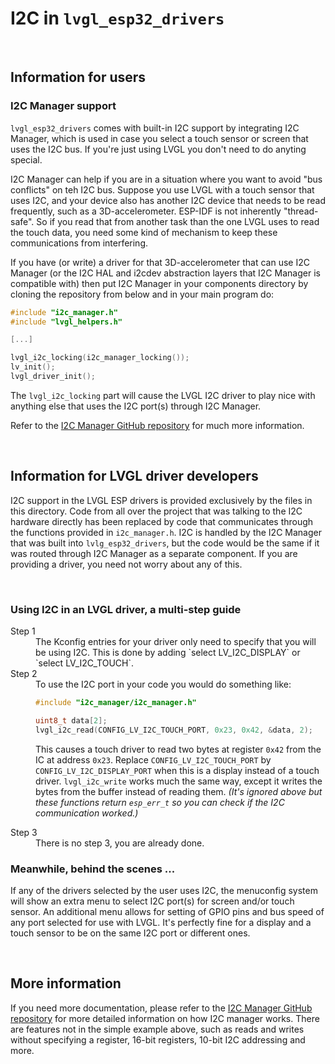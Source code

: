 # I2C in `lvgl_esp32_drivers`


&nbsp;


## Information for users

### I2C Manager support

`lvgl_esp32_drivers` comes with built-in I2C support by integrating I2C Manager, which is used in case you select a touch sensor or screen that uses the I2C bus. If you're just using LVGL you don't need to do anyting special.

I2C Manager can help if you are in a situation where you want to avoid "bus conflicts" on teh I2C bus. Suppose you use LVGL with a touch sensor that uses I2C, and your device also has another I2C device that needs to be read frequently, such as a 3D-accelerometer. ESP-IDF is not inherently "thread-safe". So if you read that from another task than the one LVGL uses to read the touch data, you need some kind of mechanism to keep these communications from interfering. 

If you have (or write) a driver for that 3D-accelerometer that can use I2C Manager (or the I2C HAL and i2cdev abstraction layers that I2C Manager is compatible with) then put I2C Manager in your components directory by cloning the repository from below and in your main program do:

```c
#include "i2c_manager.h"
#include "lvgl_helpers.h"

[...]

lvgl_i2c_locking(i2c_manager_locking());
lv_init();
lvgl_driver_init();
```

The `lvgl_i2c_locking` part will cause the LVGL I2C driver to play nice with anything else that uses the I2C port(s) through I2C Manager.

Refer to the [I2C Manager GitHub repository](https://github.com/ropg/i2c_manager) for much more information. 


&nbsp;


## Information for LVGL driver developers

I2C support in the LVGL ESP drivers is provided exclusively by the files in this directory. Code from all over the project that was talking to the I2C hardware directly has been replaced by code that communicates through the functions provided in `i2c_manager.h`. I2C is handled by the I2C Manager that was built into `lvlg_esp32_drivers`, but the code would be the same if it was routed through I2C Manager as a separate component. If you are providing a driver, you need not worry about any of this.


&nbsp;


### Using I2C in an LVGL driver, a multi-step guide

<dl>

<dt>Step 1</dt>

<dd>
The Kconfig entries for your driver only need to specify that you will be using I2C. This is done by adding `select LV_I2C_DISPLAY` or `select LV_I2C_TOUCH`.
</dd>


<dt>Step 2</dt>

<dd>
To use the I2C port in your code you would do something like:

    
```c
#include "i2c_manager/i2c_manager.h"

uint8_t data[2];
lvgl_i2c_read(CONFIG_LV_I2C_TOUCH_PORT, 0x23, 0x42, &data, 2);
```

This causes a touch driver to read two bytes at register `0x42` from the IC at address `0x23`. Replace `CONFIG_LV_I2C_TOUCH_PORT` by `CONFIG_LV_I2C_DISPLAY_PORT` when this is a display instead of a touch driver. `lvgl_i2c_write` works much the same way, except it writes the bytes from the buffer instead of reading them. _(It's ignored above but these functions return `esp_err_t` so you can check if the I2C communication worked.)_
</dd>

<dt>Step 3</dt>

<dd>
There is no step 3, you are already done.
</dd>

</dl>


### Meanwhile, behind the scenes ...

If any of the drivers selected by the user uses I2C, the menuconfig system will show an extra menu to select I2C port(s) for screen and/or touch sensor. An additional menu allows for setting of GPIO pins and bus speed of any port selected for use with LVGL. It's perfectly fine for a display and a touch sensor to be on the same I2C port or different ones. 


&nbsp;


## More information

If you need more documentation, please refer to the [I2C Manager GitHub repository](https://github.com/ropg/i2c_manager) for more detailed information on how I2C manager works. There are features not in the simple example above, such as reads and writes without specifying a register, 16-bit registers, 10-bit I2C addressing and more. 
